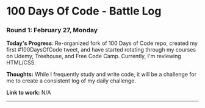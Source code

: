 # 100 Days Of Code - Battle Log

### Round 1: February 27, Monday

**Today's Progress**: Re-organized fork of 100 Days of Code repo, created my first #100DaysOfCode tweet, and have started rotating through my courses on Udemy, Treehouse, and Free Code Camp. Currently, I'm reviewing HTML/CSS.

**Thoughts:** While I frequently study and write code, it will be a challenge for me to create a consistent log of my daily challenge.

**Link to work:** N/A

---
